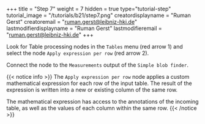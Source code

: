 +++
title = "Step 7"
weight = 7
hidden = true
type="tutorial-step"
tutorial_image = "/tutorials/b21/step7.png"
creatordisplayname = "Ruman Gerst"
creatoremail = "ruman.gerst@leibniz-hki.de"
lastmodifierdisplayname = "Ruman Gerst"
lastmodifieremail = "ruman.gerst@leibniz-hki.de"
+++

Look for Table processing nodes in the `Tables` menu (red arrow 1) and select the node `Apply expression per row`  (red arrow 2).

Connect the node to the `Measurements` output of the `Simple blob finder`.

{{< notice info >}}
The `Apply expression per row` node applies a custom mathematical expression for each row of the input table. The result of the expression is written into a new or existing column of the same row.

The mathematical expression has access to the annotations of the incoming table, as well as the values of each column within the same row.
{{< /notice >}}